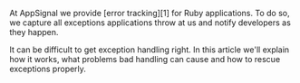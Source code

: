 At AppSignal we provide [error tracking][1] for Ruby applications. To do so, we capture all exceptions applications throw at us and notify developers as they happen.

It can be difficult to get exception handling right. In this article we'll explain how it works, what problems bad handling can cause and how to rescue exceptions properly.
